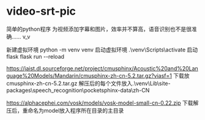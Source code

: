 # video-srt-pic
简单的python程序
为视频添加字幕和图片，效率并不算高，语音识别也不是很准确…… v_v

新建虚拟环境
python -m venv venv
启动虚拟环境
.\venv\Scripts\activate
启动flask
flask run --reload

https://jaist.dl.sourceforge.net/project/cmusphinx/Acoustic%20and%20Language%20Models/Mandarin/cmusphinx-zh-cn-5.2.tar.gz?viasf=1
下载放cmusphinx-zh-cn-5.2.tar.gz 解压后的每个文件放入.\venv\Lib\site-packages\speech_recognition\pocketsphinx-data\zh-CN 

https://alphacephei.com/vosk/models/vosk-model-small-cn-0.22.zip
下载解压后，重命名为model放入程序所在目录的主目录
